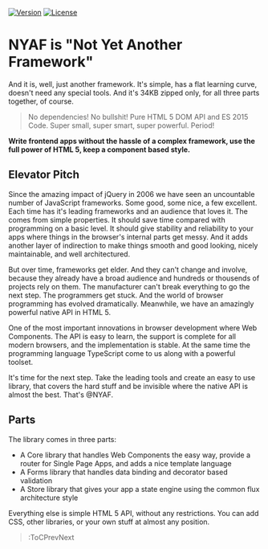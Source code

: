 [![Version](https://img.shields.io/npm/v/%40nyaf%2Flib.svg?style=flat-square)](https://npmjs.com/package/@nyaf/lib)
[![License](https://img.shields.io/npm/l/%40nyaf%2Flib.svg?style=flat-square)](https://npmjs.com/package/@nyaf/lib)

# NYAF is "Not Yet Another Framework"

And it is, well, just another framework. It's simple, has a flat learning curve, doesn't need any special tools. And it's 34KB zipped only, for all three parts together, of course.

> No dependencies! No bullshit! Pure HTML 5 DOM API and ES 2015 Code. Super small, super smart, super powerful. Period!

**Write frontend apps without the hassle of a complex framework, use the full power of HTML 5, keep a component based style.**

## Elevator Pitch

Since the amazing impact of jQuery in 2006 we have seen an uncountable number of JavaScript frameworks. Some good, some nice, a few excellent. Each time has it's leading frameworks and an audience that loves it. The comes from simple properties. It should save time compared with programming on a basic level. It should give stability and reliability to your apps where things in the browser's internal parts get messy. And it adds another layer of indirection to make things smooth and good looking, nicely maintainable, and well architectured.

But over time, frameworks get elder. And they can't change and involve, because they already have a broad audience and hundreds or thousends of projects rely on them. The manufacturer can't break everything to go the next step. The programmers get stuck. And the world of browser programming has evolved dramatically. Meanwhile, we have an amazingly powerful native API in HTML 5.

One of the most important innovations in browser development where Web Components. The API is easy to learn, the support is complete for all modern browsers, and the implementation is stable. At the same time the programming language TypeScript come to us along with a powerful toolset.

It's time for the next step. Take the leading tools and create an easy to use library, that covers the hard stuff and be invisible where the native API is almost the best. That's @NYAF.

## Parts

The library comes in three parts:

* A Core library that handles Web Components the easy way, provide a router for Single Page Apps, and adds a nice template language
* A Forms library that handles data binding and decorator based validation
* A Store library that gives your app a state engine using the common flux architecture style

Everything else is simple HTML 5 API, without any restrictions. You can add CSS, other libraries, or your own stuff at almost any position.

> :ToCPrevNext